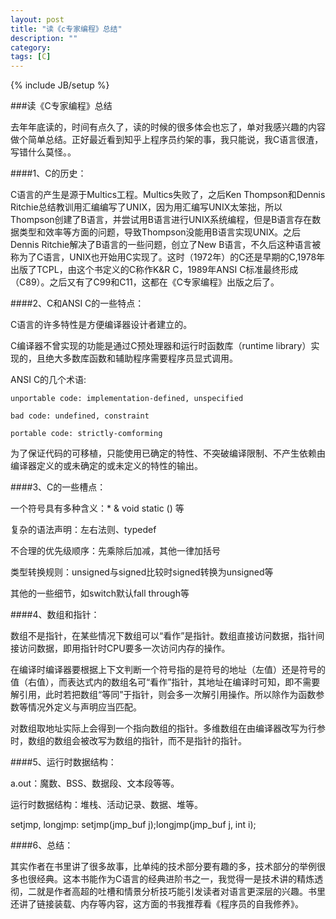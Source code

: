 ```yaml
---
layout: post
title: "读《c专家编程》总结"
description: ""
category:
tags: [C]
---
```

{% include JB/setup %}

###读《C专家编程》总结

去年年底读的，时间有点久了，读的时候的很多体会也忘了，单对我感兴趣的内容做个简单总结。正好最近看到知乎上程序员约架的事，我只能说，我C语言很渣，写错什么莫怪。。

####1、C的历史：
    
C语言的产生是源于Multics工程。Multics失败了，之后Ken Thompson和Dennis Ritchie总结教训用汇编编写了UNIX，因为用汇编写UNIX太笨拙，所以Thompson创建了B语言，并尝试用B语言进行UNIX系统编程，但是B语言存在数据类型和效率等方面的问题，导致Thompson没能用B语言实现UNIX。之后Dennis Ritchie解决了B语言的一些问题，创立了New B语言，不久后这种语言被称为了C语言，UNIX也开始用C实现了。这时（1972年）的C还是早期的C,1978年出版了TCPL，由这个书定义的C称作K&R C，1989年ANSI C标准最终形成（C89）。之后又有了C99和C11，这都在《C专家编程》出版之后了。

####2、C和ANSI C的一些特点：

C语言的许多特性是方便编译器设计者建立的。

C编译器不曾实现的功能是通过C预处理器和运行时函数库（runtime library）实现的，且绝大多数库函数和辅助程序需要程序员显式调用。

ANSI C的几个术语: 
    
    unportable code: implementation-defined, unspecified
    
    bad code: undefined, constraint
    
    portable code: strictly-comforming
    
为了保证代码的可移植，只能使用已确定的特性、不突破编译限制、不产生依赖由编译器定义的或未确定的或未定义的特性的输出。

####3、C的一些槽点：

一个符号具有多种含义：* & void static () 等

复杂的语法声明：左右法则、typedef

不合理的优先级顺序：先乘除后加减，其他一律加括号

类型转换规则：unsigned与signed比较时signed转换为unsigned等

其他的一些细节，如switch默认fall through等

####4、数组和指针：

数组不是指针，在某些情况下数组可以“看作”是指针。数组直接访问数据，指针间接访问数据，即用指针时CPU要多一次访问内存的操作。

在编译时编译器要根据上下文判断一个符号指的是符号的地址（左值）还是符号的值（右值），而表达式内的数组名可“看作”指针，其地址在编译时可知，即不需要解引用，此时若把数组“等同”于指针，则会多一次解引用操作。所以除作为函数参数等情况外定义与声明应当匹配。

对数组取地址实际上会得到一个指向数组的指针。多维数组在由编译器改写为行参时，数组的数组会被改写为数组的指针，而不是指针的指针。

####5、运行时数据结构：

a.out：魔数、BSS、数据段、文本段等等。

运行时数据结构：堆栈、活动记录、数据、堆等。

setjmp, longjmp: setjmp(jmp_buf j);longjmp(jmp_buf j, int i);

####6、总结：

其实作者在书里讲了很多故事，比单纯的技术部分要有趣的多，技术部分的举例很多也很经典。这本书能作为C语言的经典进阶书之一，我觉得一是技术讲的精炼透彻，二就是作者高超的吐槽和情景分析技巧能引发读者对语言更深层的兴趣。书里还讲了链接装载、内存等内容，这方面的书我推荐看《程序员的自我修养》。

